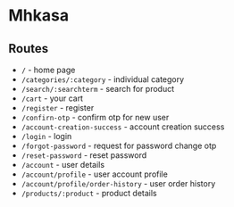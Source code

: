 # Mhkasa

## Routes

- `/` - home page
- `/categories/:category` - individual category
- `/search/:searchterm` - search for product
- `/cart` - your cart
- `/register` - register
- `/confirn-otp` - confirm otp for new user
- `/account-creation-success` - account creation success
- `/login` - login
- `/forgot-password` - request for password change otp
- `/reset-password` - reset password
- `/account` - user details
- `/account/profile` -  user account profile
- `/account/profile/order-history` - user order history
- `/products/:product` - product details